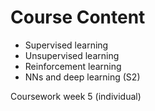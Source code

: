 # Course Content

- Supervised learning
- Unsupervised learning
- Reinforcement learning
- NNs and deep learning (S2)

Coursework week 5 (individual)

